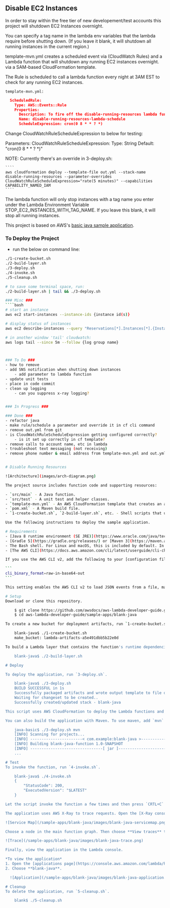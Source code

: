 ## Disable EC2 Instances ##
In order to stay within the free tier of new  developement/test accounts this project will shutdown EC2 Instances overnight.

You can specify a tag name in the lambda env variables that the lambda require before shutting down.  (If you leave it blank, it will shutdown all running instances in the current region.)

template-mvn.yml creates a scheduled event via (CloudWatch Rules) and a Lambda function that will shutdown any running EC2 instances overnight.  
via a SAM-based CloudFormation template.

The Rule is scheduled to call a lambda function every night at 3AM EST to check for any running EC2 instances.

`template-mvn.yml:`
````json
  ScheduledRule:
    Type: AWS::Events::Rule
    Properties: 
      Description: To fire off the disable-running-resources lambda function
      Name: disable-running-resources-lambda-schedule
      ScheduleExpression: cron(0 8 * * ? *)
````

Change CloudWatchRuleScheduleExpression to below for testing:

Parameters:
  CloudWatchRuleScheduleExpression:
    Type: String
    Default: "cron(0 8 * * ? *)"

NOTE: Currently there's an override in 3-deploy.sh:

    ````
    aws cloudformation deploy --template-file out.yml --stack-name disable-running-resources --parameter-overrides CloudWatchRuleScheduleExpression="rate(5 minutes)" --capabilities CAPABILITY_NAMED_IAM 
    ````


The lambda function will only stop instances with a tag name you enter under the Lambda Environment Variable STOP_EC2_INSTANCES_WITH_TAG_NAME.  If you leave this blank, it will stop all running instances.  

This project is based on AWS's [basic java sample application](https://github.com/awsdocs/aws-lambda-developer-guide/tree/master/sample-apps/blank-java).



### To Deploy the Project ###
- run the below on command line:
````bash
./1-create-bucket.sh  
./2-build-layer.sh  
./3-deploy.sh  
./4-invoke.sh	
./5-cleanup.sh
````

````bash
# to save some terminal space, run:
./2-build-layer.sh | tail && ./3-deploy.sh

### Misc ###
````bash
# start an instance
aws ec2 start-instances --instance-ids {instance id(s)}

# display status of instances
aws ec2 describe-instances --query "Reservations[*].Instances[*].{Instance:InstanceId,AZ:Placement.AvailabilityZone,Name:Tags[?Key=='Name']|[0].Value,State:State.Name,Reason:StateTransitionReason}" --output table

# in another window 'tail' cloudwatch:
aws logs tail --since 5m --follow {log group name}



### To Do ###
- how to remove 
- add SNS notification when shutting down instances
    - add parameter to lambda function
- update unit tests
- place in code commit
- clean up logging
    - can you suppress x-ray logging?


### In Progress ###

### Done ###
- refactor java
- make rule/schedule a parameter and override it in cf cli command
- remove out.yml from git
- is CloudWatchRuleScheduleExpression getting configured correctly?
    - is it set up correctly in cf template?
- remove calls to account name, etc in lambda
- troubleshoot text messaging (not receiving)
- remove phone number & email address from template-mvn.yml and out.yml (if tracking)


# Disable Running Resources

![Architecture](images/arch-diagram.png)

The project source includes function code and supporting resources:

- `src/main` - A Java function.
- `src/test` - A unit test and helper classes.
- `template-mvn.yml` - An AWS CloudFormation template that creates an application.
- `pom.xml` - A Maven build file.
- `1-create-bucket.sh`, `2-build-layer.sh`, etc. - Shell scripts that use the AWS CLI to deploy and manage the application.

Use the following instructions to deploy the sample application.

# Requirements
- [Java 8 runtime environment (SE JRE)](https://www.oracle.com/java/technologies/javase-downloads.html)
- [Gradle 5](https://gradle.org/releases/) or [Maven 3](https://maven.apache.org/docs/history.html)
- The Bash shell. For Linux and macOS, this is included by default. In Windows 10, you can install the [Windows Subsystem for Linux](https://docs.microsoft.com/en-us/windows/wsl/install-win10) to get a Windows-integrated version of Ubuntu and Bash.
- [The AWS CLI](https://docs.aws.amazon.com/cli/latest/userguide/cli-chap-install.html) v1.17 or newer.

If you use the AWS CLI v2, add the following to your [configuration file](https://docs.aws.amazon.com/cli/latest/userguide/cli-configure-files.html) (`~/.aws/config`):

```
cli_binary_format=raw-in-base64-out
```

This setting enables the AWS CLI v2 to load JSON events from a file, matching the v1 behavior.

# Setup
Download or clone this repository.

    $ git clone https://github.com/awsdocs/aws-lambda-developer-guide.git
    $ cd aws-lambda-developer-guide/sample-apps/blank-java

To create a new bucket for deployment artifacts, run `1-create-bucket.sh`.

    blank-java$ ./1-create-bucket.sh
    make_bucket: lambda-artifacts-a5e491dbb5b22e0d

To build a Lambda layer that contains the function's runtime dependencies, run `2-build-layer.sh`. Packaging dependencies in a layer reduces the size of the deployment package that you upload when you modify your code.

    blank-java$ ./2-build-layer.sh

# Deploy

To deploy the application, run `3-deploy.sh`.

    blank-java$ ./3-deploy.sh
    BUILD SUCCESSFUL in 1s
    Successfully packaged artifacts and wrote output template to file out.yml.
    Waiting for changeset to be created..
    Successfully created/updated stack - blank-java

This script uses AWS CloudFormation to deploy the Lambda functions and an IAM role. If the AWS CloudFormation stack that contains the resources already exists, the script updates it with any changes to the template or function code.

You can also build the application with Maven. To use maven, add `mvn` to the command.

    java-basic$ ./3-deploy.sh mvn
    [INFO] Scanning for projects...
    [INFO] -----------------------< com.example:blank-java >-----------------------
    [INFO] Building blank-java-function 1.0-SNAPSHOT
    [INFO] --------------------------------[ jar ]---------------------------------
    ...

# Test
To invoke the function, run `4-invoke.sh`.

    blank-java$ ./4-invoke.sh
    {
        "StatusCode": 200,
        "ExecutedVersion": "$LATEST"
    }

Let the script invoke the function a few times and then press `CRTL+C` to exit.

The application uses AWS X-Ray to trace requests. Open the [X-Ray console](https://console.aws.amazon.com/xray/home#/service-map) to view the service map.

![Service Map](/sample-apps/blank-java/images/blank-java-servicemap.png)

Choose a node in the main function graph. Then choose **View traces** to see a list of traces. Choose any trace to view a timeline that breaks down the work done by the function.

![Trace](/sample-apps/blank-java/images/blank-java-trace.png)

Finally, view the application in the Lambda console.

*To view the application*
1. Open the [applications page](https://console.aws.amazon.com/lambda/home#/applications) in the Lambda console.
2. Choose **blank-java**.

  ![Application](/sample-apps/blank-java/images/blank-java-application.png)

# Cleanup
To delete the application, run `5-cleanup.sh`.

    blank$ ./5-cleanup.sh
